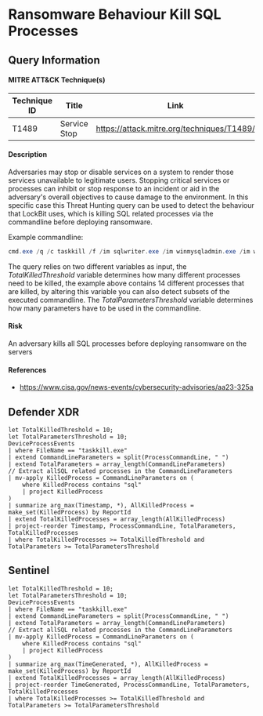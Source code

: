 # Ransomware Behaviour Kill SQL Processes

## Query Information

#### MITRE ATT&CK Technique(s)

| Technique ID | Title    | Link    |
| ---  | --- | --- |
| T1489 | Service Stop | https://attack.mitre.org/techniques/T1489/ |

#### Description
Adversaries may stop or disable services on a system to render those services unavailable to legitimate users. Stopping critical services or processes can inhibit or stop response to an incident or aid in the adversary's overall objectives to cause damage to the environment. In this specific case this Threat Hunting query can be used to detect the behaviour that LockBit uses, which is killing SQL related processes via the commandline before deploying ransomware. 

Example commandline:
```PowerShell
cmd.exe /q /c taskkill /f /im sqlwriter.exe /im winmysqladmin.exe /im w3sqlmgr.exe /im sqlwb.exe /im sqltob.exe /im sqlservr.exe /im sqlserver.exe /im sqlscan.exe /im sqlbrowser.exe /im sqlrep.exe /im sqlmangr.exe /im sqlexp3.exe /im sqlexp2.exe /im sqlex.exe
```

The query relies on two different variables as input, the *TotalKilledThreshold* variable determines how many different processes need to be killed, the example above contains 14 different processes that are killed, by altering this variable you can also detect subsets of the executed commandline. The *TotalParametersThreshold* variable determines how many parameters have to be used in the commandline.

#### Risk
An adversary kills all SQL processes before deploying ransomware on the servers

#### References
- https://www.cisa.gov/news-events/cybersecurity-advisories/aa23-325a

## Defender XDR
```KQL
let TotalKilledThreshold = 10;
let TotalParametersThreshold = 10;
DeviceProcessEvents
| where FileName == "taskkill.exe"
| extend CommandLineParameters = split(ProcessCommandLine, " ")
| extend TotalParameters = array_length(CommandLineParameters)
// Extract allSQL related processes in the CommandLineParameters
| mv-apply KilledProcess = CommandLineParameters on (
    where KilledProcess contains "sql"
    | project KilledProcess
)
| summarize arg_max(Timestamp, *), AllKilledProcess = make_set(KilledProcess) by ReportId
| extend TotalKilledProcesses = array_length(AllKilledProcess)
| project-reorder Timestamp, ProcessCommandLine, TotalParameters, TotalKilledProcesses
| where TotalKilledProcesses >= TotalKilledThreshold and TotalParameters >= TotalParametersThreshold
```

## Sentinel
```KQL
let TotalKilledThreshold = 10;
let TotalParametersThreshold = 10;
DeviceProcessEvents
| where FileName == "taskkill.exe"
| extend CommandLineParameters = split(ProcessCommandLine, " ")
| extend TotalParameters = array_length(CommandLineParameters)
// Extract allSQL related processes in the CommandLineParameters
| mv-apply KilledProcess = CommandLineParameters on (
    where KilledProcess contains "sql"
    | project KilledProcess
)
| summarize arg_max(TimeGenerated, *), AllKilledProcess = make_set(KilledProcess) by ReportId
| extend TotalKilledProcesses = array_length(AllKilledProcess)
| project-reorder TimeGenerated, ProcessCommandLine, TotalParameters, TotalKilledProcesses
| where TotalKilledProcesses >= TotalKilledThreshold and TotalParameters >= TotalParametersThreshold
```
